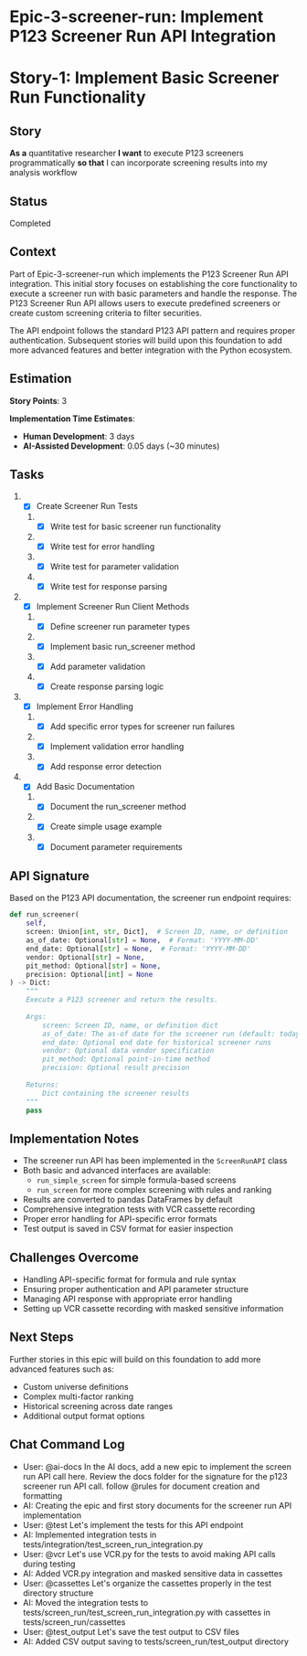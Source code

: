 # Epic-3-screener-run: Implement P123 Screener Run API Integration
# Story-1: Implement Basic Screener Run Functionality

## Story

**As a** quantitative researcher
**I want** to execute P123 screeners programmatically
**so that** I can incorporate screening results into my analysis workflow

## Status

Completed

## Context

Part of Epic-3-screener-run which implements the P123 Screener Run API integration. This initial story focuses on establishing the core functionality to execute a screener run with basic parameters and handle the response. The P123 Screener Run API allows users to execute predefined screeners or create custom screening criteria to filter securities.

The API endpoint follows the standard P123 API pattern and requires proper authentication. Subsequent stories will build upon this foundation to add more advanced features and better integration with the Python ecosystem.

## Estimation

**Story Points**: 3

**Implementation Time Estimates**:
- **Human Development**: 3 days
- **AI-Assisted Development**: 0.05 days (~30 minutes)

## Tasks

1. - [x] Create Screener Run Tests
   1. - [x] Write test for basic screener run functionality
   2. - [x] Write test for error handling
   3. - [x] Write test for parameter validation
   4. - [x] Write test for response parsing

2. - [x] Implement Screener Run Client Methods
   1. - [x] Define screener run parameter types
   2. - [x] Implement basic run_screener method
   3. - [x] Add parameter validation
   4. - [x] Create response parsing logic

3. - [x] Implement Error Handling
   1. - [x] Add specific error types for screener run failures
   2. - [x] Implement validation error handling
   3. - [x] Add response error detection

4. - [x] Add Basic Documentation
   1. - [x] Document the run_screener method
   2. - [x] Create simple usage example
   3. - [x] Document parameter requirements

## API Signature

Based on the P123 API documentation, the screener run endpoint requires:

```python
def run_screener(
    self,
    screen: Union[int, str, Dict],  # Screen ID, name, or definition
    as_of_date: Optional[str] = None,  # Format: 'YYYY-MM-DD'
    end_date: Optional[str] = None,  # Format: 'YYYY-MM-DD'
    vendor: Optional[str] = None,
    pit_method: Optional[str] = None,
    precision: Optional[int] = None
) -> Dict:
    """
    Execute a P123 screener and return the results.
    
    Args:
        screen: Screen ID, name, or definition dict
        as_of_date: The as-of date for the screener run (default: today)
        end_date: Optional end date for historical screener runs
        vendor: Optional data vendor specification
        pit_method: Optional point-in-time method
        precision: Optional result precision
        
    Returns:
        Dict containing the screener results
    """
    pass
```

## Implementation Notes

- The screener run API has been implemented in the `ScreenRunAPI` class
- Both basic and advanced interfaces are available:
  - `run_simple_screen` for simple formula-based screens
  - `run_screen` for more complex screening with rules and ranking
- Results are converted to pandas DataFrames by default
- Comprehensive integration tests with VCR cassette recording
- Proper error handling for API-specific error formats
- Test output is saved in CSV format for easier inspection

## Challenges Overcome

- Handling API-specific format for formula and rule syntax
- Ensuring proper authentication and API parameter structure
- Managing API response with appropriate error handling
- Setting up VCR cassette recording with masked sensitive information

## Next Steps

Further stories in this epic will build on this foundation to add more advanced features such as:
- Custom universe definitions
- Complex multi-factor ranking
- Historical screening across date ranges
- Additional output format options

## Chat Command Log

- User: @ai-docs In the AI docs, add a new epic to implement the screen run API call here. Review the docs folder for the signature for the p123 screener run API call. follow @rules for document creation and formatting
- AI: Creating the epic and first story documents for the screener run API implementation 
- User: @test Let's implement the tests for this API endpoint
- AI: Implemented integration tests in tests/integration/test_screen_run_integration.py
- User: @vcr Let's use VCR.py for the tests to avoid making API calls during testing
- AI: Added VCR.py integration and masked sensitive data in cassettes
- User: @cassettes Let's organize the cassettes properly in the test directory structure
- AI: Moved the integration tests to tests/screen_run/test_screen_run_integration.py with cassettes in tests/screen_run/cassettes
- User: @test_output Let's save the test output to CSV files
- AI: Added CSV output saving to tests/screen_run/test_output directory 